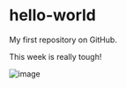 # hello-world

My first repository on GitHub.

This week is really tough!

 ![image](https://encrypted-tbn1.gstatic.com/images?q=tbn:ANd9GcRcC1N8_m1EkfiI-OGnOjl-iO1mND_cDTsmlyFl1rLpWBrR0tDwQg)
